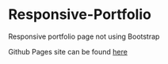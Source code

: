 # Responsive-Portfolio
Responsive portfolio page not using Bootstrap

Github Pages site can be found [here](https://james-ritchey.github.io/Responsive-Portfolio/index.html)
